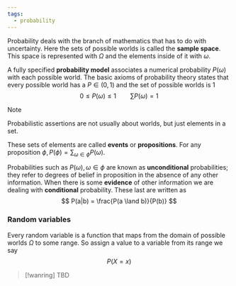 ```yaml
---
tags:
  - probability
---
```

Probability deals with the branch of mathematics that has to do with uncertainty. Here the sets of possible worlds is called the **sample space**. This space is represented with $\Omega$ and the elements  inside of it with $\omega$.

A fully specified **probability model** associates a numerical probability $P(\omega)$ with each possible world. The basic axioms of probability theory states that every possible world has a $P \in (0,1)$ and the set of possible worlds is $1$
$$
0\leq P(\omega) \leq 1 \qquad \sum P(\omega) = 1
$$
>[!note]
>Probabilistic assertions are not usually about worlds, but just elements in a set.

These sets of elements are called **events** or **propositions**. For any proposition $\phi, P(\phi) = \sum_{\omega \in \phi} P(\omega)$.

Probabilities such as $P(\omega), \omega\in \phi$ are known as **unconditional** probabilities; they refer to degrees of belief in proposition in the absence of any other information. When there is some **evidence** of other information we are dealing with **conditional** probability. These last are written as
$$
P(a|b) = \frac{P(a \land b)}{P(b)}
$$
### Random variables

Every random variable is a function that maps from the domain of possible worlds $\Omega$ to some range. So assign a value to a variable from its range we say
$$
P(X=x)
$$
>[!wanring]
>TBD

